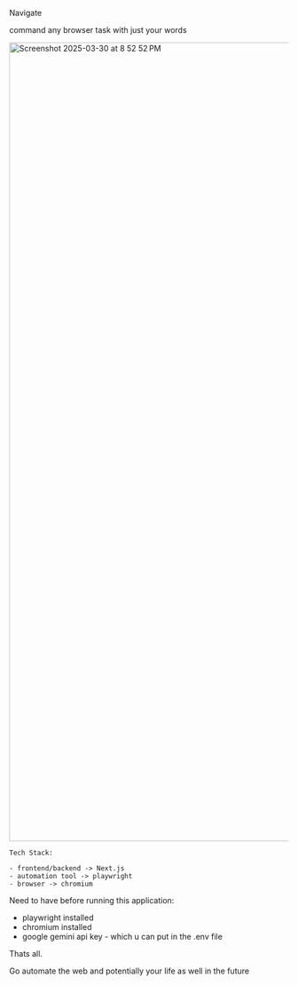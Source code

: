 Navigate 

command any browser task with just your words 

<img width="1439" alt="Screenshot 2025-03-30 at 8 52 52 PM" src="https://github.com/user-attachments/assets/a7eb579b-7fe9-4c52-b800-e8d6376bd346" />


```
Tech Stack:

- frontend/backend -> Next.js
- automation tool -> playwright
- browser -> chromium
```

Need to have before running this application:

- playwright installed
- chromium installed
- google gemini api key - which u can put in the .env file


Thats all.

Go automate the web and potentially your life as well in the future
